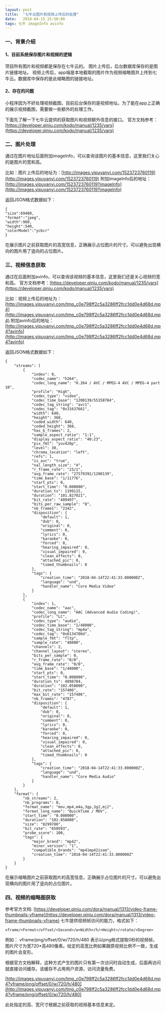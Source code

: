 ```yaml
---
layout: post
title:  "七牛云图片和视频上传后的处理"
date:   2018-04-15 15:50:00
tags: 七牛 imageInfo avinfo
---
```

### 一、背景介绍
#### 1、目前系统保存图片和视频的逻辑
项目所有图片和视频都是保存在七牛云的。
图片上传后，后台数据库保存的是图片链接地址。
视频上传后，app端是本地截取的图片作为视频缩略图并上传到七牛云。数据库中保存的是此缩略图的链接地址。

#### 2、存在的问题
小程序因为不好处理视频截图，目前后台保存的是视频地址。为了能在app上正确的展示视频截图，需要做一些额外的处理工作。

下面先了解一下七牛云提供的获取图片和视频额外信息的接口。
官方文档参考：[https://developer.qiniu.com/kodo/manual/1235/vars](https://developer.qiniu.com/kodo/manual/1235/vars)

### 二、图片处理
通过在图片地址后面附加imageInfo，可以查询该图片的基本信息，这里我们关心的是图片的宽和高。

比如：图片上传后的地址为：[http://images.yipuyanyi.com/1523723760119](http://images.yipuyanyi.com/1523723760119)
附加imageInfo后的地址： [http://images.yipuyanyi.com/1523723760119?imageInfo](http://images.yipuyanyi.com/1523723760119?imageInfo)

返回JSON格式数据如下：

    { 
    "size":69400,
    "format":"jpeg",
    "width":960,
    "height":540,
    "colorModel":"ycbcr"
    }

在展示图片之前获取图片的高宽信息，正确展示占位图片的尺寸。可以避免出现横向的图片用了竖向的占位图片。

### 三、视频信息获取
通过在后面附加avinfo，可以查询该视频的基本信息，这里我们还是关心视频的宽和高。
官方文档参考：[https://developer.qiniu.com/kodo/manual/1235/vars](https://developer.qiniu.com/kodo/manual/1235/vars)

比如：视频上传后的地址为：
[http://images.yipuyanyi.com/tmp_c0e798ff2c5a3286ff2fcc1dd0e4d68d.mp4](http://images.yipuyanyi.com/tmp_c0e798ff2c5a3286ff2fcc1dd0e4d68d.mp4)
附加avinfo后的地址：
[http://images.yipuyanyi.com/tmp_c0e798ff2c5a3286ff2fcc1dd0e4d68d.mp4?avinfo](http://images.yipuyanyi.com/tmp_c0e798ff2c5a3286ff2fcc1dd0e4d68d.mp4?avinfo)

返回JSON格式数据如下：

    {
        "streams": [
            {
                "index": 0,
                "codec_name": "h264",
                "codec_long_name": "H.264 / AVC / MPEG-4 AVC / MPEG-4 part 10",
                "profile": "High",
                "codec_type": "video",
                "codec_time_base": "1200139/55158784",
                "codec_tag_string": "avc1",
                "codec_tag": "0x31637661",
                "width": 640,
                "height": 368,
                "coded_width": 640,
                "coded_height": 368,
                "has_b_frames": 2,
                "sample_aspect_ratio": "1:1",
                "display_aspect_ratio": "40:23",
                "pix_fmt": "yuv420p",
                "level": 30,
                "chroma_location": "left",
                "refs": 1,
                "is_avc": "true",
                "nal_length_size": "4",
                "r_frame_rate": "23/1",
                "avg_frame_rate": "27579392/1200139",
                "time_base": "1/11776",
                "start_pts": 0,
                "start_time": "0.000000",
                "duration_ts": 1199115,
                "duration": "101.827021",
                "bit_rate": "489497",
                "bits_per_raw_sample": "8",
                "nb_frames": "2342",
                "disposition": {
                    "default": 1,
                    "dub": 0,
                    "original": 0,
                    "comment": 0,
                    "lyrics": 0,
                    "karaoke": 0,
                    "forced": 0,
                    "hearing_impaired": 0,
                    "visual_impaired": 0,
                    "clean_effects": 0,
                    "attached_pic": 0,
                    "timed_thumbnails": 0
                },
                "tags": {
                    "creation_time": "2018-04-14T22:41:33.000000Z",
                    "language": "und",
                    "handler_name": "Core Media Video"
                }
            },
            {
                "index": 1,
                "codec_name": "aac",
                "codec_long_name": "AAC (Advanced Audio Coding)",
                "profile": "LC",
                "codec_type": "audio",
                "codec_time_base": "1/48000",
                "codec_tag_string": "mp4a",
                "codec_tag": "0x6134706d",
                "sample_fmt": "fltp",
                "sample_rate": "48000",
                "channels": 2,
                "channel_layout": "stereo",
                "bits_per_sample": 0,
                "r_frame_rate": "0/0",
                "avg_frame_rate": "0/0",
                "time_base": "1/48000",
                "start_pts": 0,
                "start_time": "0.000000",
                "duration_ts": 4898784,
                "duration": "102.058000",
                "bit_rate": "157406",
                "max_bit_rate": "157406",
                "nb_frames": "4787",
                "disposition": {
                    "default": 1,
                    "dub": 0,
                    "original": 0,
                    "comment": 0,
                    "lyrics": 0,
                    "karaoke": 0,
                    "forced": 0,
                    "hearing_impaired": 0,
                    "visual_impaired": 0,
                    "clean_effects": 0,
                    "attached_pic": 0,
                    "timed_thumbnails": 0
                },
                "tags": {
                    "creation_time": "2018-04-14T22:41:33.000000Z",
                    "language": "und",
                    "handler_name": "Core Media Audio"
                }
            }
        ],
        "format": {
            "nb_streams": 2,
            "nb_programs": 0,
            "format_name": "mov,mp4,m4a,3gp,3g2,mj2",
            "format_long_name": "QuickTime / MOV",
            "start_time": "0.000000",
            "duration": "102.058000",
            "size": "8299780",
            "bit_rate": "650593",
            "probe_score": 100,
            "tags": {
                "major_brand": "mp42",
                "minor_version": "1",
                "compatible_brands": "mp41mp42isom",
                "creation_time": "2018-04-14T22:41:33.000000Z"
            }
        }
    }

在展示缩略图片之前获取图片的高宽信息，正确展示占位图片的尺寸。可以避免出现横向的图片用了竖向的占位图片。

### 四、视频的缩略图获取

参考官方文档: [https://developer.qiniu.com/dora/manual/1313/video-frame-thumbnails-vframe](https://developer.qiniu.com/dora/manual/1313/video-frame-thumbnails-vframe)
七牛提供视频帧访问的能力，格式如下：

    vframe/<Format>/offset/<Second>/w<Width>/h/<Height>/rotate/<Degree>

例如：
    vframe/png/offset/0/w/720/h/480 
表示以png格式提取0秒的视频帧，图片尺寸为宽720*高480像素。给定的高宽比例如果跟原视频比例不一致，生成的图片会变形。

根据官方文档解释，这种方式产生的图片只有第一次访问时自动生成，后面再访问就直接访问缓存。该缓存不占用用户资源，访问流量免费。

[http://images.yipuyanyi.com/tmp_c0e798ff2c5a3286ff2fcc1dd0e4d68d.mp4?vframe/png/offset/0/w/720/h/480](http://images.yipuyanyi.com/tmp_c0e798ff2c5a3286ff2fcc1dd0e4d68d.mp4?vframe/png/offset/0/w/720/h/480)

此处指定的高、宽尺寸根据之前获取的视频基本信息来定。